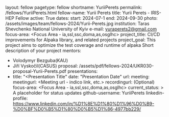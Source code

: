layout: fellow
pagetype: fellow
shortname:  YuriiPerets 
permalink: /fellows/YuriiPerets.html
fellow-name: Yurii Perets
title: Yurii Perets - IRIS-HEP Fellow
active: True
dates:
  start: 2024-07-1
  end: 2024-09-30
photo: /assets/images/team/fellows-2024/Yurii-Perets.jpg
institution: Taras Shevchenko National University of Kyiv
e-mail: yuraperets2@gmail.com
focus-area: <Focus Area - ia,ssl,ssc,doma,as,osglhc>
project_title: CI/CD improvements for Alpaka library, and related projects
project_goal: This project aims to optimize the test coverage and runtime of alpaka
    Short description of your project
mentors:
  - Volodymyr Bezguba(KAU)
  - Jiří Vyskočil(CASUS)
proposal: /assets/pdf/fellows-2024/UKR030-proposal-Yurii-Perets.pdf
presentations:
  - title: "<Presentation Title"
    date: "Presentation Date"
    url: <Presentation materials link>
    meeting: <Meeting name>
    meetingurl: <Meeting url - indico link, etc.>
    recordingurl: <Recording url> (Optional)
    focus-area: <Focus Area - ia,ssl,ssc,doma,as,osglhc>
current_status: >
  A placeholder for status updates
github-username: YuriiPerets
linkedin-profile: https://www.linkedin.com/in/%D1%8E%D1%80%D1%96%D0%B9-%D0%BF%D0%B5%D1%80%D0%B5%D1%86-4977bb229/
